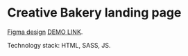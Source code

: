 # Creative Bakery landing page

[Figma design](https://www.figma.com/file/dY3izAm0Vspsmra4lQWQIP/Bakerlab-FE-students?node-id=0%3A1)
[DEMO LINK](https://Bohdan-Kochetov.github.io/layout_creativeBakery/).

Technology stack: 
HTML, SASS, JS.